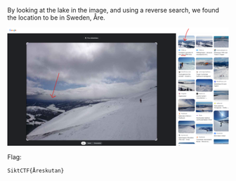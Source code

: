 By looking at the lake in the image, and using a reverse search, we found the location to be in Sweden, Åre.

![The river in a reverse search](image.png)

Flag:
```
SiktCTF{Åreskutan}
```